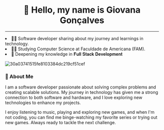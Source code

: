 ### <h1 align="center">💜 Hello, my name is Giovana Gonçalves
__________________________________________________________________________________________________________

 <li> 👩‍💻 Software developer sharing about my journey and learnings in technology.<br/>
 <li> 👩‍🎓 Studying Computer Science at Faculdade de Americana (FAM).<br/>
 <li> 🔗 Deepening my knowledge in 𝐅𝐮𝐥𝐥 𝐒𝐭𝐚𝐜𝐤 𝐃𝐞𝐯𝐞𝐥𝐨𝐩𝐦𝐞𝐧𝐭 <br/>

![30a03741515fe8103384dc219cf51cef](https://github.com/user-attachments/assets/3e973a7f-49ca-438c-91ba-56e0042d8431)


<h3> 🌺 About Me </h3>
        <p>
       I am a software developer passionate about solving complex problems and creating scalable solutions. My journey in technology has given me a strong connection to both software and hardware, and I love exploring new technologies to enhance my projects.
        </p>
        <p>
            I enjoy listening to music, playing and exploring new games, and when I'm not coding, you can find me binge-watching my favorite series or trying out new games. Always ready to tackle the next challenge.
        </p>
    </div>
</div>
